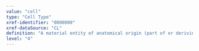```yaml
---
value: "cell"
type: "Cell Type"
xref-identifier: "0000000"
xref-dataSource: "CL"
definition: "A material entity of anatomical origin (part of or deriving from an organism) that has as its parts a maximally connected cell compartment surrounded by a plasma membrane.|The definition of cell is intended to represent all cells, and thus a cell is defined as a material entity and not an anatomical structure, which implies that it is part of an organism (or the entirety of one)."
level: "4"
---
```

